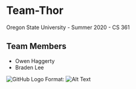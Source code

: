 # Team-Thor
Oregon State University - Summer 2020 - CS 361

## Team Members
- Owen Haggerty
- Braden Lee

![GitHub Logo](/blob/master/2tier.png)
Format: ![Alt Text](url)
